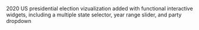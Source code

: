 2020 US presidential election vizualization added with functional interactive widgets, including a multiple state selector, year range slider, and party dropdown
